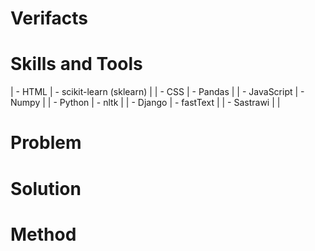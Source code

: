 # Verifacts


# Skills and Tools
| - HTML | - scikit-learn (sklearn) |
| - CSS | - Pandas |
| - JavaScript | - Numpy | 
| - Python | - nltk |
| - Django | - fastText |
| - Sastrawi |  |


# Problem


# Solution


# Method
